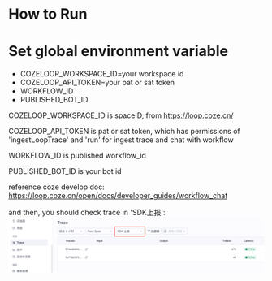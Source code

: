 # How to Run

# Set global environment variable
- COZELOOP_WORKSPACE_ID=your workspace id
- COZELOOP_API_TOKEN=your pat or sat token
- WORKFLOW_ID
- PUBLISHED_BOT_ID


COZELOOP_WORKSPACE_ID is spaceID, from https://loop.coze.cn/

COZELOOP_API_TOKEN is pat or sat token, which has permissions of 'ingestLoopTrace' and 'run' for ingest trace and chat with workflow

WORKFLOW_ID is published workflow_id

PUBLISHED_BOT_ID is your bot id

reference coze develop doc: https://loop.coze.cn/open/docs/developer_guides/workflow_chat


and then, you should check trace in 'SDK上报':
![img.png](img.png)
